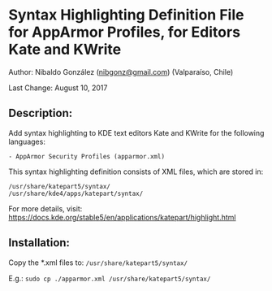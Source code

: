 # Syntax Highlighting Definition File for AppArmor Profiles, for Editors Kate and KWrite

Author: Nibaldo González (<nibgonz@gmail.com>) (Valparaíso, Chile)

Last Change: August 10, 2017

## Description:

Add syntax highlighting to KDE text editors Kate and KWrite 
for the following languages:

	- AppArmor Security Profiles (apparmor.xml)

This syntax highlighting definition consists of XML files, 
which are stored in:

	/usr/share/katepart5/syntax/
	/usr/share/kde4/apps/katepart/syntax/

For more details, visit: https://docs.kde.org/stable5/en/applications/katepart/highlight.html

## Installation:

Copy the *.xml files to: `/usr/share/katepart5/syntax/`

E.g.: `sudo cp ./apparmor.xml /usr/share/katepart5/syntax/`
